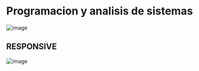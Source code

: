 # Programacion y analisis de sistemas


![image](https://github.com/user-attachments/assets/76cdce0a-c69d-433b-826f-77f2751dadde)


## RESPONSIVE

![image](https://github.com/user-attachments/assets/fcea863f-4dc2-434a-8e60-c07080da2a76)
